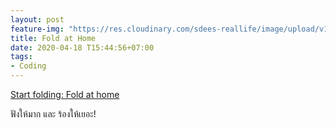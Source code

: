 ```yaml
---
layout: post
feature-img: "https://res.cloudinary.com/sdees-reallife/image/upload/v1555658919/sample_feature_img.png"
title: Fold at Home
date: 2020-04-18 T15:44:56+07:00
tags:
- Coding
---
```

[Start folding: Fold at home](https://foldingathome.org/start-folding/)

<i class="fa fa-child" style="color:plum"></i>

ฟังให้มาก และ ร้องให้เยอะ!

